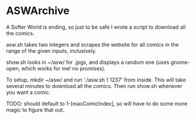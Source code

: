# ASWArchive
A Softer World is ending, so just to be safe I wrote a script to download all the comics.

asw.sh takes two integers and scrapes the website for all comics in the range of the given inputs, inclusively.

show.sh looks in ~/asw/ for .jpgs, and displays a random one (uses gnome-open, which works for me! no promises).

To setup, mkdir ~/asw/ and run './asw.sh 1 1237' from inside. This will take several minutes to download all the comics. Then run show.sh whenever you want a comic.

TODO: should default to 1-[maxComicIndex], so will have to do some more magic to figure that out.
